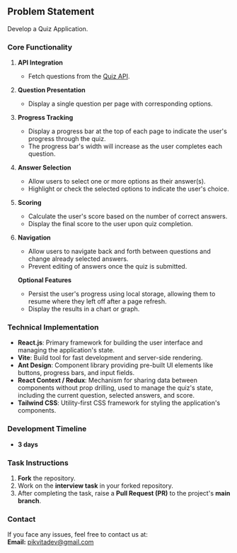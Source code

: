 ## Problem Statement

Develop a Quiz Application.

### Core Functionality

1. **API Integration**
   - Fetch questions from the [Quiz API](https://quizapi.io/api/v1/questions?apiKey=M7RT7dicTsTgRWHPM4LqiwuNuiHK9VmtPIuFZOnY&category=code&difficulty=Easy&limit=10&tags=JavaScript).

2. **Question Presentation**
   - Display a single question per page with corresponding options.

3. **Progress Tracking**
   - Display a progress bar at the top of each page to indicate the user's progress through the quiz.
   - The progress bar's width will increase as the user completes each question.

4. **Answer Selection**
   - Allow users to select one or more options as their answer(s).
   - Highlight or check the selected options to indicate the user's choice.

5. **Scoring**
   - Calculate the user's score based on the number of correct answers.
   - Display the final score to the user upon quiz completion.

6. **Navigation**
   - Allow users to navigate back and forth between questions and change already selected answers.
   - Prevent editing of answers once the quiz is submitted.

   **Optional Features**
   - Persist the user's progress using local storage, allowing them to resume where they left off after a page refresh.
   - Display the results in a chart or graph.

### Technical Implementation

- **React.js**: Primary framework for building the user interface and managing the application's state.
- **Vite**: Build tool for fast development and server-side rendering.
- **Ant Design**: Component library providing pre-built UI elements like buttons, progress bars, and input fields.
- **React Context / Redux**: Mechanism for sharing data between components without prop drilling, used to manage the quiz's state, including the current question, selected answers, and score.
- **Tailwind CSS**: Utility-first CSS framework for styling the application's components.

### Development Timeline

- **3 days**

### Task Instructions

1. **Fork** the repository.
2. Work on the **interview task** in your forked repository.
3. After completing the task, raise a **Pull Request (PR)** to the project's **main branch**.

### Contact

If you face any issues, feel free to contact us at:  
**Email:** [pikvitadev@gmail.com](mailto:pikvitadev@gmail.com)